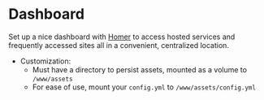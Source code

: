 # Dashboard

Set up a nice dashboard with [Homer](https://github.com/bastienwirtz/homer) to access hosted services and frequently accessed sites all in a convenient, centralized location.

- Customization:
  - Must have a directory to persist assets, mounted as a volume to `/www/assets`
  - For ease of use, mount your `config.yml` to `/www/assets/config.yml`
